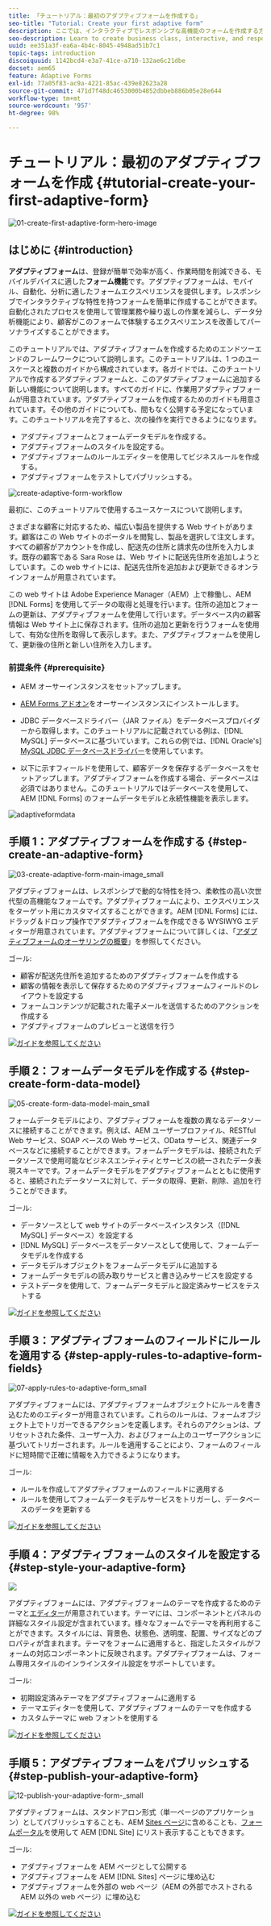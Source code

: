 ```yaml
---
title: 「チュートリアル：最初のアダプティブフォームを作成する」
seo-title: "Tutorial: Create your first adaptive form"
description: ここでは、インタラクティブでレスポンシブな高機能のフォームを作成する方法について説明します。
seo-description: Learn to create business class, interactive, and responsive forms.
uuid: ee351a3f-ea6a-4b4c-8045-4948ad51b7c1
topic-tags: introduction
discoiquuid: 1142bcd4-e3a7-41ce-a710-132ae6c21dbe
docset: aem65
feature: Adaptive Forms
exl-id: 77a05f83-ac9a-4221-85ac-439e82623a28
source-git-commit: 471d7f48dc4653000b4852dbbeb886b05e28e644
workflow-type: tm+mt
source-wordcount: '957'
ht-degree: 98%

---
```


# チュートリアル：最初のアダプティブフォームを作成 {#tutorial-create-your-first-adaptive-form}

![01-create-first-adaptive-form-hero-image](assets/01-create-first-adaptive-form-hero-image.png)

## はじめに {#introduction}

**アダプティブフォーム**&#x200B;は、登録が簡単で効率が高く、作業時間を削減できる、モバイルデバイスに適した&#x200B;**フォーム機能**&#x200B;です。アダプティブフォームは、モバイル、自動化、分析に適したフォームエクスペリエンスを提供します。レスポンシブでインタラクティブな特性を持つフォームを簡単に作成することができます。自動化されたプロセスを使用して管理業務や繰り返しの作業を減らし、データ分析機能により、顧客がこのフォームで体験するエクスペリエンスを改善してパーソナライズすることができます。

このチュートリアルでは、アダプティブフォームを作成するためのエンドツーエンドのフレームワークについて説明します。このチュートリアルは、1 つのユースケースと複数のガイドから構成されています。各ガイドでは、このチュートリアルで作成するアダプティブフォームと、このアダプティブフォームに追加する新しい機能について説明します。すべてのガイドに、作業用アダプティブフォームが用意されています。アダプティブフォームを作成するためのガイドも用意されています。その他のガイドについても、間もなく公開する予定になっています。このチュートリアルを完了すると、次の操作を実行できるようになります。

* アダプティブフォームとフォームデータモデルを作成する。
* アダプティブフォームのスタイルを設定する。
* アダプティブフォームのルールエディタ－を使用してビジネスルールを作成する。
* アダプティブフォームをテストしてパブリッシュする。

![create-adaptive-form-workflow](assets/create-daptive-form-workflow.png)

最初に、このチュートリアルで使用するユースケースについて説明します。

さまざまな顧客に対応するため、幅広い製品を提供する Web サイトがあります。顧客はこの Web サイトのポータルを閲覧し、製品を選択して注文します。すべての顧客がアカウントを作成し、配送先の住所と請求先の住所を入力します。既存の顧客である Sara Rose は、Web サイトに配送先住所を追加しようとしています。この web サイトには、配送先住所を追加および更新できるオンラインフォームが用意されています。

この web サイトは Adobe Experience Manager（AEM）上で稼働し、AEM [!DNL Forms] を使用してデータの取得と処理を行います。住所の追加とフォームの更新は、アダプティブフォームを使用して行います。データベース内の顧客情報は Web サイト上に保存されます。住所の追加と更新を行うフォームを使用して、有効な住所を取得して表示します。また、アダプティブフォームを使用して、更新後の住所と新しい住所を入力します。

### 前提条件 {#prerequisite}

* AEM オーサーインスタンスをセットアップします。
* [AEM Forms アドオン](../../forms/using/installing-configuring-aem-forms-osgi.md)をオーサーインスタンスにインストールします。
* JDBC データベースドライバー（JAR ファイル）をデータベースプロバイダーから取得します。このチュートリアルに記載されている例は、[!DNL MySQL] データベースに基づいています。これらの例では、[!DNL Oracle's] [MySQL JDBC データベースドライバー](https://dev.mysql.com/downloads/connector/j/5.1.html)を使用しています。

* 以下に示すフィールドを使用して、顧客データを保存するデータベースをセットアップします。アダプティブフォームを作成する場合、データベースは必須ではありません。このチュートリアルではデータベースを使用して、AEM [!DNL Forms] のフォームデータモデルと永続性機能を表示します。

![adaptiveformdata](assets/adaptiveformdata.png)

## 手順 1：アダプティブフォームを作成する {#step-create-an-adaptive-form}

![03-create-adaptive-form-main-image_small](assets/03-create-adaptive-form-main-image_small.png)

アダプティブフォームは、レスポンシブで動的な特性を持つ、柔軟性の高い次世代型の高機能なフォームです。アダプティブフォームにより、エクスペリエンスをターゲット用にカスタマイズすることができます。AEM [!DNL Forms] には、ドラッグ＆ドロップ操作でアダプティブフォームを作成できる WYSIWYG エディターが用意されています。アダプティブフォームについて詳しくは、「[アダプティブフォームのオーサリングの概要](../../forms/using/introduction-forms-authoring.md)」を参照してください。

ゴール:

* 顧客が配送先住所を追加するためのアダプティブフォームを作成する
* 顧客の情報を表示して保存するためのアダプティブフォームフィールドのレイアウトを設定する
* フォームコンテンツが記載された電子メールを送信するためのアクションを作成する
* アダプティブフォームのプレビューと送信を行う

[![ガイドを参照してください](https://helpx.adobe.com/content/dam/help/en/marketing-cloud/how-to/digital-foundation/_jcr_content/main-pars/image_1250343773/see-the-guide-sm.png)](create-adaptive-form.md)

## 手順 2：フォームデータモデルを作成する {#step-create-form-data-model}

![05-create-form-data-model-main_small](assets/05-create-form-data-model-main_small.png)

フォームデータモデルにより、アダプティブフォームを複数の異なるデータソースに接続することができます。例えば、AEM ユーザープロファイル、RESTful Web サービス、SOAP ベースの Web サービス、OData サービス、関連データベースなどに接続することができます。フォームデータモデルは、接続されたデータソースで使用可能なビジネスエンティティとサービスの統一されたデータ表現スキーマです。フォームデータモデルをアダプティブフォームとともに使用すると、接続されたデータソースに対して、データの取得、更新、削除、追加を行うことができます。

ゴール:

* データソースとして web サイトのデータベースインスタンス（[!DNL MySQL] データベース）を設定する
* [!DNL MySQL] データベースをデータソースとして使用して、フォームデータモデルを作成する
* データモデルオブジェクトをフォームデータモデルに追加する
* フォームデータモデルの読み取りサービスと書き込みサービスを設定する
* テストデータを使用して、フォームデータモデルと設定済みサービスをテストする

[![ガイドを参照してください](https://helpx.adobe.com/content/dam/help/en/marketing-cloud/how-to/digital-foundation/_jcr_content/main-pars/image_1250343773/see-the-guide-sm.png)](create-form-data-model.md)

## 手順 3：アダプティブフォームのフィールドにルールを適用する {#step-apply-rules-to-adaptive-form-fields}

![07-apply-rules-to-adaptive-form_small](assets/07-apply-rules-to-adaptive-form_small.png)

アダプティブフォームには、アダプティブフォームオブジェクトにルールを書き込むためのエディターが用意されています。これらのルールは、フォームオブジェクト上でトリガーできるアクションを定義します。それらのアクションは、プリセットされた条件、ユーザー入力、およびフォーム上のユーザーアクションに基づいてトリガーされます。ルールを適用することにより、フォームのフィールドに短時間で正確に情報を入力できるようになります。

ゴール:

* ルールを作成してアダプティブフォームのフィールドに適用する
* ルールを使用してフォームデータモデルサービスをトリガーし、データベースのデータを更新する

[![ガイドを参照してください](https://helpx.adobe.com/content/dam/help/en/marketing-cloud/how-to/digital-foundation/_jcr_content/main-pars/image_1250343773/see-the-guide-sm.png)](apply-rules-to-adaptive-form-fields.md)

## 手順 4：アダプティブフォームのスタイルを設定する {#step-style-your-adaptive-form}

![](/help/forms/using/assets/09-style-your-adaptive-form-small.png)

アダプティブフォームには、アダプティブフォームのテーマを作成するためのテーマと[エディター](../../forms/using/themes.md)が用意されています。テーマには、コンポーネントとパネルの詳細なスタイル設定が含まれています。様々なフォームでテーマを再利用することができます。スタイルには、背景色、状態色、透明度、配置、サイズなどのプロパティが含まれます。テーマをフォームに適用すると、指定したスタイルがフォームの対応コンポーネントに反映されます。アダプティブフォームは、フォーム専用スタイルのインラインスタイル設定をサポートしています。

ゴール:

* 初期設定済みテーマをアダプティブフォームに適用する
* テーマエディターを使用して、アダプティブフォームのテーマを作成する
* カスタムテーマに web フォントを使用する

[![ガイドを参照してください](https://helpx.adobe.com/content/dam/help/en/marketing-cloud/how-to/digital-foundation/_jcr_content/main-pars/image_1250343773/see-the-guide-sm.png)](style-your-adaptive-form.md)

## 手順 5：アダプティブフォームをパブリッシュする {#step-publish-your-adaptive-form}

![12-publish-your-adaptive-form-_small](assets/12-publish-your-adaptive-form-_small.png)

アダプティブフォームは、スタンドアロン形式（単一ページのアプリケーション）としてパブリッシュすることも、AEM [Sites ページ](/help/forms/using/embed-adaptive-form-aem-sites.md)に含めることも、[フォームポータル](../../forms/using/introduction-publishing-forms.md)を使用して AEM [!DNL Site] にリスト表示することもできます。

ゴール:

* アダプティブフォームを AEM ページとして公開する
* アダプティブフォームを AEM [!DNL Sites] ページに埋め込む
* アダプティブフォームを外部の web ページ（AEM の外部でホストされる AEM 以外の web ページ）に埋め込む

[![ガイドを参照してください](https://helpx.adobe.com/content/dam/help/en/marketing-cloud/how-to/digital-foundation/_jcr_content/main-pars/image_1250343773/see-the-guide-sm.png)](publish-your-adaptive-form.md)
